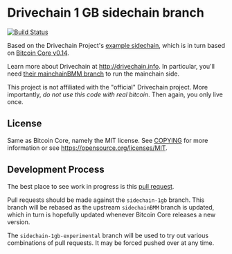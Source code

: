 Drivechain 1 GB sidechain branch
=====================================

[![Build Status](https://travis-ci.org/sjors/bitcoin.svg?branch=sidechain-1gb)](https://travis-ci.org/sjors/bitcoin)

Based on the Drivechain Project's [example sidechain](https://github.com/drivechain-project/bitcoin/tree/sidechainBMM), which is in turn based on [Bitcoin Core v0.14](https://github.com/bitcoin/bitcoin/tree/v0.14.2).

Learn more about Drivechain at http://drivechain.info. In particular, you'll need [their mainchainBMM branch](https://github.com/drivechain-project/bitcoin/tree/mainchainBMM) to run the mainchain side.

This project is not affiliated with the "official" Drivechain project. More importantly, _do not use this code with real bitcoin_. Then again, you only live once.

License
-------

Same as Bitcoin Core, namely the MIT license. See [COPYING](COPYING) for more
information or see https://opensource.org/licenses/MIT.

Development Process
-------------------

The best place to see work in progress is this [pull request](https://github.com/Sjors/bitcoin/pull/1).

Pull requests should be made against the `sidechain-1gb` branch. This branch will be rebased as the upstream `sidechainBMM` branch is updated, which in turn is hopefully updated whenever Bitcoin Core releases a new version.

The `sidechain-1gb-experimental` branch will be used to try out various combinations of pull requests. It may be forced pushed over at any time.
